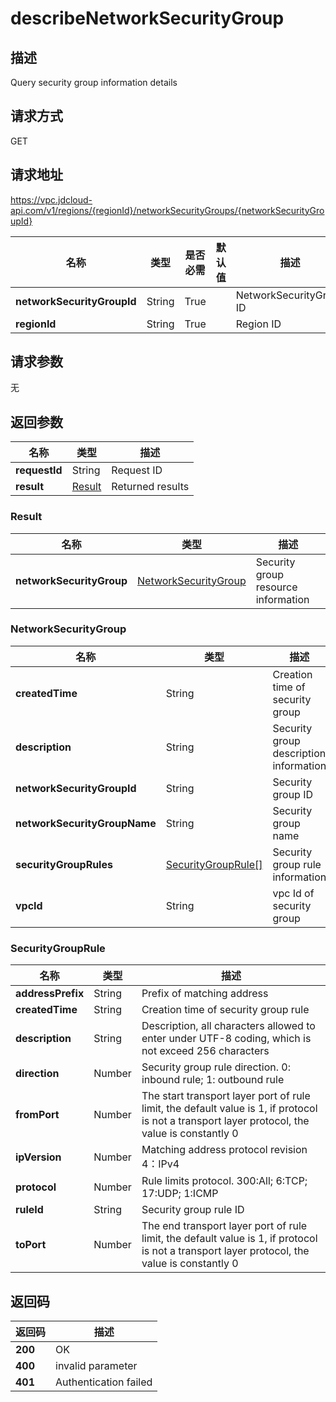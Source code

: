 # describeNetworkSecurityGroup


## 描述
Query security group information details

## 请求方式
GET

## 请求地址
https://vpc.jdcloud-api.com/v1/regions/{regionId}/networkSecurityGroups/{networkSecurityGroupId}

|名称|类型|是否必需|默认值|描述|
|---|---|---|---|---|
|**networkSecurityGroupId**|String|True||NetworkSecurityGroup ID|
|**regionId**|String|True||Region ID|

## 请求参数
无


## 返回参数
|名称|类型|描述|
|---|---|---|
|**requestId**|String|Request ID|
|**result**|[Result](##Result)|Returned results|


### <a name="Result">Result</a>
|名称|类型|描述|
|---|---|---|
|**networkSecurityGroup**|[NetworkSecurityGroup](##NetworkSecurityGroup)|Security group resource information|
### <a name="NetworkSecurityGroup">NetworkSecurityGroup</a>
|名称|类型|描述|
|---|---|---|
|**createdTime**|String|Creation time of security group|
|**description**|String|Security group description information|
|**networkSecurityGroupId**|String|Security group ID|
|**networkSecurityGroupName**|String|Security group name|
|**securityGroupRules**|[SecurityGroupRule[]](##SecurityGroupRule)|Security group rule information|
|**vpcId**|String|vpc Id of security group|
### <a name="SecurityGroupRule">SecurityGroupRule</a>
|名称|类型|描述|
|---|---|---|
|**addressPrefix**|String|Prefix of matching address|
|**createdTime**|String|Creation time of security group rule|
|**description**|String|Description, all characters allowed to enter under UTF-8 coding, which is not exceed 256 characters|
|**direction**|Number|Security group rule direction. 0: inbound rule; 1: outbound rule|
|**fromPort**|Number|The start transport layer port of rule limit, the default value is 1, if protocol is not a transport layer protocol, the value is constantly 0|
|**ipVersion**|Number|Matching address protocol revision 4：IPv4|
|**protocol**|Number|Rule limits protocol. 300:All; 6:TCP; 17:UDP; 1:ICMP|
|**ruleId**|String|Security group rule ID|
|**toPort**|Number|The end transport layer port of rule limit, the default value is 1, if protocol is not a transport layer protocol, the value is constantly 0|

## 返回码
|返回码|描述|
|---|---|
|**200**|OK|
|**400**|invalid parameter|
|**401**|Authentication failed|
